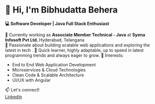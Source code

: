 # 👋 Hi, I'm Bibhudatta Behera

**💻 Software Developer | Java Full Stack Enthusiast**

🔭 Currently working as **Associate Member Technical - Java** at **Syena Infosoft Pvt Ltd**, Hyderabad, Telangana  
🌱 Passionate about building scalable web applications and exploring the latest in tech  .
🚀 Quick learner, highly adaptable, up to speed in latest programming trends and always eager to grow.
🧠 Interests:  
- End to End Web Application Development  
- Microservices & Cloud Technologies  
- Clean Code & Scalable Architecture  
- UI/UX with Angular

📫 Let's connect!  
[LinkedIn]([https://www.linkedin.com/in/your-link](https://www.linkedin.com/in/bibhudatta-behera-0b6bba225/))
